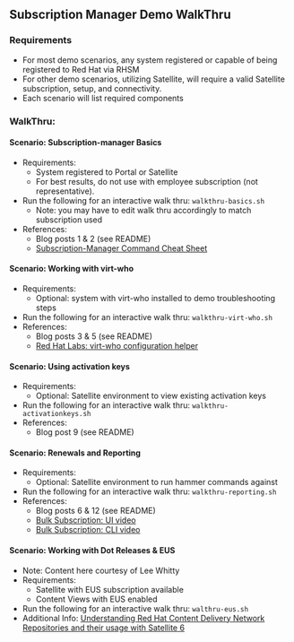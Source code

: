 ## Subscription Manager Demo WalkThru

### Requirements
* For most demo scenarios, any system registered or capable of being registered to Red Hat via RHSM
* For other demo scenarios, utilizing Satellite, will require a valid Satellite subscription, setup, and connectivity.
* Each scenario will list required components

### WalkThru:
#### Scenario: Subscription-manager Basics
* Requirements:
  * System registered to Portal or Satellite
  * For best results, do not use with employee subscription (not representative).  
* Run the following for an interactive walk thru: ```walkthru-basics.sh```
  * Note: you may have to edit walk thru accordingly to match subscription used
* References:
  * Blog posts 1 & 2 (see README)
  * [Subscription-Manager Command Cheat Sheet](https://access.redhat.com/articles/rhsm-cheat-sheet)

#### Scenario: Working with virt-who
* Requirements:
  * Optional: system with virt-who installed to demo troubleshooting steps
* Run the following for an interactive walk thru: ```walkthru-virt-who.sh```
* References:
  * Blog posts 3 & 5 (see README)
  * [Red Hat Labs: virt-who configuration helper](https://access.redhat.com/labs/virtwhoconfig)

#### Scenario: Using activation keys
* Requirements:
  * Optional: Satellite environment to view existing activation keys
* Run the following for an interactive walk thru: ```walkthru-activationkeys.sh```
* References:
  * Blog post 9 (see README)

#### Scenario: Renewals and Reporting
* Requirements:
  * Optional: Satellite environment to run hammer commands against
* Run the following for an interactive walk thru: ```walkthru-reporting.sh```
* References:
  * Blog posts 6 & 12 (see README)
  * [Bulk Subscription: UI video](https://www.youtube.com/watch?v=lwqtLqXgxmk&feature=youtu.be)
  * [Bulk Subscription: CLI video](https://www.youtube.com/watch?v=s0S_jbLqOgI&feature=youtu.be)

#### Scenario: Working with Dot Releases & EUS
* Note: Content here courtesy of Lee Whitty
* Requirements:
  * Satellite with EUS subscription available
  * Content Views with EUS enabled
* Run the following for an interactive walk thru: ```walthru-eus.sh```
* Additional Info: [Understanding Red Hat Content Delivery Network Repositories and their usage with Satellite 6](https://access.redhat.com/articles/1586183)
